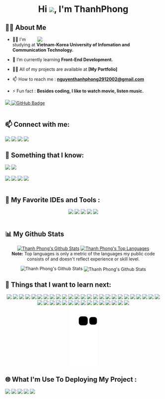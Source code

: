 <h1 align="center">Hi <img src="https://raw.githubusercontent.com/MartinHeinz/MartinHeinz/master/wave.gif" width="30px">, I'm ThanhPhong</h1>

## 🙋‍♂️ About Me

<img align="right" width="400px" height="auto" src="https://i.kym-cdn.com/photos/images/original/001/552/243/150.gif" />

- 👨‍💻 I'm studying at **Vietnam-Korea University of Infomation and Communication Technology.**

- 🌱 I’m currently learning **Front-End Development.**

- 👨‍💻 All of my projects are available at **[My Portfolio]**

- 📫 How to reach me : **nguyenthanhphong2912002@gmail.com**

- ⚡ Fun fact :  **Besides coding, I like to watch movie, listen music.**

<a href="https://github.com/Meghna-DAS/github-profile-views-counter">
    <img src="https://komarev.com/ghpvc/?username=ThanhPhong2901">
</a>
<a href="https://github.com/ThanhPhong2901?tab=followers"><img src="https://img.shields.io/github/followers/ThanhPhong2901?label=Followers&style=social" alt="GitHub Badge"></a>
</br>
</br>

## 📫 Connect with me:

<p align="left">
<a href = ""><img src="https://img.icons8.com/fluent/48/000000/linkedin.png"/></a>
<a href = ""><img src="https://img.icons8.com/fluent/48/000000/twitter.png"/></a>
<a href = ""><img src="https://img.icons8.com/fluent/48/000000/instagram-new.png"/></a>
<a href = ""><img src="https://img.icons8.com/fluent/48/000000/facebook.png"/></a>
</p>

## 🚀 Something that I know:
<a><img src="https://img.shields.io/badge/HTML5-E34F26?style=for-the-badge&logo=html5&logoColor=white"></a>
<a><img src="https://img.shields.io/badge/CSS3-1572B6?style=for-the-badge&logo=css3&logoColor=white"></a>
</br>
</br>
<a><img src="https://img.shields.io/badge/Wordpress-21759B?style=for-the-badge&logo=wordpress&logoColor=white"></a>
<a><img src="https://img.shields.io/badge/Wix-000?style=for-the-badge&logo=wix&logoColor=white"></a>
<a><img src="https://img.shields.io/badge/-WooCommerce-96588A?style=for-the-badge&labelColor=black&logo=WooCommerce&logoColor=96588A)"></a>
<a><img src="https://img.shields.io/badge/Blogger-FF5722?style=for-the-badge&logo=blogger&logoColor=white"></a>
</br>
</br>


## 📂 My Favorite IDEs and Tools :

<p align="center">
<a><img src="https://img.shields.io/badge/-VS%20Code-007ACC?style=for-the-badge&labelColor=black&logo=visualstudiocode&logoColor=007ACC)"></a>
<a><img src="https://img.shields.io/badge/-Sublime Text-FF9800?style=for-the-badge&labelColor=black&logo=sublimetext&logoColor=FF9800)"></a>
<a><img src="https://img.shields.io/badge/-CodeSandbox-000000?style=for-the-badge&labelColor=black&logo=codesandbox&logoColor=#000000)"></a>
<a><img src="https://img.shields.io/badge/-Adobe%20Photoshop-31A8FF?style=for-the-badge&labelColor=black&logo=AdobePhotoshop&logoColor=31A8FF)"></a>
<a><img src="https://img.shields.io/badge/-Figma-F24E1E?style=for-the-badge&labelColor=black&logo=Figma&logoColor=F24E1E)"></a>
</br>
</br>
</p>

## 📊 My Github Stats

<p align="center">
  <a href="https://github.com/ThanhPhong2901/github-readme-stats"><img alt="Thanh Phong's Github Stats" wight="400px" height="150px" src="https://github-readme-stats.vercel.app/api?username=ThanhPhong2901&count_private=true&show_icons=true&theme=tokyonight&hide_border=true" /></a>
  <a href="https://github.com/ThanhPhong2901/github-readme-stats"><img alt="Thanh Phong's Top Languages" width="autoauto" height="150px" src="https://github-readme-stats.vercel.app/api/top-langs/?username=ThanhPhong2901&langs_count=8&count_private=true&layout=compact&theme=tokyonight&hide_border=true" /></a>
<br/>
<b>Note:</b> Top languages is only a metric of the languages my public code consists of and doesn't reflect experience or skill level.
</p>
<p align="center">
<img width="autoauto" height="150px" alt="Thanh Phong's Github Stats" src="https://github-readme-streak-stats.herokuapp.com/?user=ThanhPhong2901&theme=react&hide_border=true" />
<img align="center" height="240px" wight="auto" alt="Thanh Phong's Github Stats" src="https://activity-graph.herokuapp.com/graph?username=ThanhPhong2901&theme=react-dark&hide_border=true" />
</p>

## 🎯 Things that I want to learn next:

<p align="center">
<a><img src="https://img.shields.io/badge/Bootstrap-563D7C?style=for-the-badge&logo=bootstrap&logoColor=white"></a>
<a><img src="https://img.shields.io/badge/-Materialize-252B2D?style=for-the-badge&labelColor=EF1970&logo=Matomo&logoColor=EF1970)"></a>
<a><img src="https://img.shields.io/badge/-Bulma-00D1B2?style=for-the-badge&labelColor=black&logo=Bulma&logoColor=00D1B2)"></a>
<a><img src="https://img.shields.io/badge/Tailwind_CSS-38B2AC?style=for-the-badge&logo=tailwind-css&logoColor=white"></a>
<a><img src="https://img.shields.io/badge/JavaScript-323330?style=for-the-badge&logo=javascript&logoColor=F7DF1E"></a>
<a><img src="https://img.shields.io/badge/-JSON-000000?style=for-the-badge&labelColor=000000&logo=JSON&logoColor=000000)"></a>
<a><img src="https://img.shields.io/badge/Sass-CC6699?style=for-the-badge&logo=sass&logoColor=white"></a>
<a><img src="https://img.shields.io/badge/Gulp-CF4647?style=for-the-badge&logo=gulp&logoColor=white"></a>
<a><img src="https://img.shields.io/badge/Pug-E3C29B?style=for-the-badge&logo=pug&logoColor=black"></a>
<a><img src="https://img.shields.io/badge/Chart.js-FF6384?style=for-the-badge&logo=chartdotjs&logoColor=white"></a>
<a><img src="https://img.shields.io/badge/TypeScript-007ACC?style=for-the-badge&logo=typescript&logoColor=white"></a>
<a><img src="https://img.shields.io/badge/Webpack-8DD6F9?style=for-the-badge&logo=Webpack&logoColor=white"></a>
<a><img src="https://img.shields.io/badge/React-20232A?style=for-the-badge&logo=react&logoColor=61DAFB"></a>
<a><img src="https://img.shields.io/badge/Redux-593D88?style=for-the-badge&logo=redux&logoColor=white"></a>
<a><img src="https://img.shields.io/badge/React_Router-CA4245?style=for-the-badge&logo=react-router&logoColor=white"></a>
<a><img src="https://img.shields.io/badge/Postman-FF6C37?style=for-the-badge&logo=Postman&logoColor=white"></a>
<a><img src="https://img.shields.io/badge/Redux%20saga-86D46B?style=for-the-badge&logo=redux%20saga&logoColor=999999"></a>
<a><img src="https://img.shields.io/badge/styled--components-DB7093?style=for-the-badge&logo=styled-components&logoColor=white"></a>
<a><img src="https://img.shields.io/badge/Material%20UI-007FFF?style=for-the-badge&logo=mui&logoColor=white"></a>
<a><img src="https://img.shields.io/badge/semantic%20ui%20react-35BDB2?style=for-the-badge&logo=semanticuireact&logoColor=white"></a>
<a><img src="https://img.shields.io/badge/Chakra--UI-319795?style=for-the-badge&logo=chakra-ui&logoColor=white"></a>
<a><img src="https://img.shields.io/badge/eslint-3A33D1?style=for-the-badge&logo=eslint&logoColor=white"></a>
<a><img src="https://img.shields.io/badge/-JSON%20Web%20Tokens-000000?style=for-the-badge&labelColor=black&logo=JSONWebTokens&logoColor=000000)"></a>
<a><img src="https://img.shields.io/badge/react%20table-FF4154?style=for-the-badge&logo=react%20table&logoColor=white"></a>
<a><img src="https://img.shields.io/badge/firebase-ffca28?style=for-the-badge&logo=firebase&logoColor=black"></a>
<a><img src="https://img.shields.io/badge/-Next.JS-000000?style=for-the-badge&labelColor=black&logo=Next.js&logoColor=000000)"></a>
<a><img src="https://img.shields.io/badge/VIM-%2311AB00.svg?&style=for-the-badge&logo=vim&logoColor=white"></a>
<a><img src="https://img.shields.io/badge/Vue.js-35495E?style=for-the-badge&logo=vuedotjs&logoColor=4FC08D"></a>
<a><img src="https://img.shields.io/badge/Vite-B73BFE?style=for-the-badge&logo=vite&logoColor=FFD62E"></a>
<a><img src="https://img.shields.io/badge/nuxt.js-00C58E?style=for-the-badge&logo=nuxtdotjs&logoColor=white"></a>
<a><img src="https://img.shields.io/badge/Vuetify-1867C0?style=for-the-badge&logo=vuetify&logoColor=white"></a>
<a><img src="https://img.shields.io/badge/Node.js-339933?style=for-the-badge&logo=nodedotjs&logoColor=white"></a>
<a><img src="https://img.shields.io/badge/MongoDB-4EA94B?style=for-the-badge&logo=mongodb&logoColor=white"></a>
<a><img src="https://img.shields.io/badge/-Mongoose-A70023?style=for-the-badge&labelColor=black&logo=Mozilla&logoColor=A70023)"></a>
<a><img src="https://img.shields.io/badge/Express.js-000000?style=for-the-badge&logo=express&logoColor=white"></a>
<a><img src="https://img.shields.io/badge/-Socket.IO-010101?style=for-the-badge&labelColor=black&logo=socket.io&logoColor=010101)"></a>
<a><img src="https://img.shields.io/badge/Handlebars.js-f0772b?style=for-the-badge&logo=handlebarsdotjs&logoColor=black"></a>
<a><img src="https://img.shields.io/badge/Svelte-4A4A55?style=for-the-badge&logo=svelte&logoColor=FF3E00"></a>
<a><img src="https://img.shields.io/badge/npm-CB3837?style=for-the-badge&logo=npm&logoColor=white"></a>
<a><img src="https://img.shields.io/badge/strapi-2e7eea?style=for-the-badge&logo=strapi&logoColor=white"></a>
<br/>
<a><img src="https://raw.githubusercontent.com/rafaballerini/rafaballerini/c173cc26cc50560e1f682c83bd76aa6956aab2f4/github-contribution-grid-snake.svg"></a>
</p>

## 🌐 What I'm Use To Deploying My Project : ##

<a><img src="https://img.shields.io/badge/-GitHub%20Pages-222222?style=for-the-badge&labelColor=black&logo=GitHubPages&logoColor=222222)"></a>
<a><img src="https://img.shields.io/badge/-Vercel-000000?style=for-the-badge&labelColor=black&logo=Vercel&logoColor=000000)"></a>
<a><img src="https://img.shields.io/badge/-DigitalOcean-0080FF?style=for-the-badge&labelColor=black&logo=DigitalOcean&logoColor=0080FF)"></a>
<a><img src="https://img.shields.io/badge/-Netlify-00C7B7?style=for-the-badge&labelColor=black&logo=Netlify&logoColor=00C7B7)"></a>
<a><img src="https://img.shields.io/badge/-Heroku-430098?style=for-the-badge&labelColor=black&logo=Heroku&logoColor=430098)"></a>


